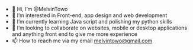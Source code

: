 - 👋 Hi, I’m @MelvinTowo
- 👀 I’m interested in Front-end, app design and web development
- 🌱 I’m currently learning Java script and polishing my python skills
- 💞️ I’m looking to collaborate on websites, mobile or desktop applications and anything front end to give me more experience 
- 📫 How to reach me via my email melvintowo@gmail.com 

<!---
MelvinTowo/MelvinTowo is a ✨ special ✨ repository because its `README.md` (this file) appears on your GitHub profile.
You can click the Preview link to take a look at your changes.
--->

